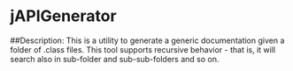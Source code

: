 # jAPIGenerator
##Description:
This is a utility to generate a generic documentation given a folder of .class files. This tool supports recursive behavior - that is, it will search also in sub-folder and sub-sub-folders and so on.

